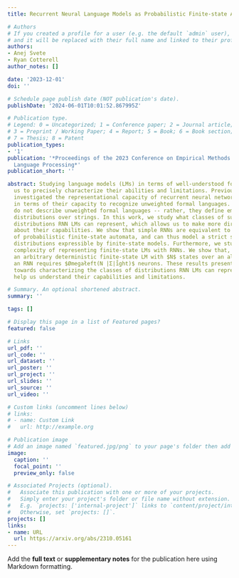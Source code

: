 ```yaml
---
title: Recurrent Neural Language Models as Probabilistic Finite-state Automata

# Authors
# If you created a profile for a user (e.g. the default `admin` user), write the username (folder name) here
# and it will be replaced with their full name and linked to their profile.
authors:
- Anej Svete
- Ryan Cotterell
author_notes: []

date: '2023-12-01'
doi: ''

# Schedule page publish date (NOT publication's date).
publishDate: '2024-06-01T10:01:52.867995Z'

# Publication type.
# Legend: 0 = Uncategorized; 1 = Conference paper; 2 = Journal article;
# 3 = Preprint / Working Paper; 4 = Report; 5 = Book; 6 = Book section;
# 7 = Thesis; 8 = Patent
publication_types:
- '1'
publication: '*Proceedings of the 2023 Conference on Empirical Methods in Natural
  Language Processing*'
publication_short: ''

abstract: Studying language models (LMs) in terms of well-understood formalisms allows
  us to precisely characterize their abilities and limitations. Previous work has
  investigated the representational capacity of recurrent neural network (RNN) LMs
  in terms of their capacity to recognize unweighted formal languages. However, LMs
  do not describe unweighted formal languages -- rather, they define emphprobability
  distributions over strings. In this work, we study what classes of such probability
  distributions RNN LMs can represent, which allows us to make more direct statements
  about their capabilities. We show that simple RNNs are equivalent to a subclass
  of probabilistic finite-state automata, and can thus model a strict subset of probability
  distributions expressible by finite-state models. Furthermore, we study the space
  complexity of representing finite-state LMs with RNNs. We show that, to represent
  an arbitrary deterministic finite-state LM with $N$ states over an alphabet $Σ$,
  an RNN requires $Ømegałeft(N |Σ|i̊ght)$ neurons. These results present a first step
  towards characterizing the classes of distributions RNN LMs can represent and thus
  help us understand their capabilities and limitations.

# Summary. An optional shortened abstract.
summary: ''

tags: []

# Display this page in a list of Featured pages?
featured: false

# Links
url_pdf: ''
url_code: ''
url_dataset: ''
url_poster: ''
url_project: ''
url_slides: ''
url_source: ''
url_video: ''

# Custom links (uncomment lines below)
# links:
# - name: Custom Link
#   url: http://example.org

# Publication image
# Add an image named `featured.jpg/png` to your page's folder then add a caption below.
image:
  caption: ''
  focal_point: ''
  preview_only: false

# Associated Projects (optional).
#   Associate this publication with one or more of your projects.
#   Simply enter your project's folder or file name without extension.
#   E.g. `projects: ['internal-project']` links to `content/project/internal-project/index.md`.
#   Otherwise, set `projects: []`.
projects: []
links:
- name: URL
  url: https://arxiv.org/abs/2310.05161
---
```


Add the **full text** or **supplementary notes** for the publication here using Markdown formatting.
